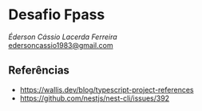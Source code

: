 # Desafio Fpass

_Éderson Cássio Lacerda Ferreira_  
edersoncassio1983@gmail.com

## Referências

* https://wallis.dev/blog/typescript-project-references
* https://github.com/nestjs/nest-cli/issues/392


